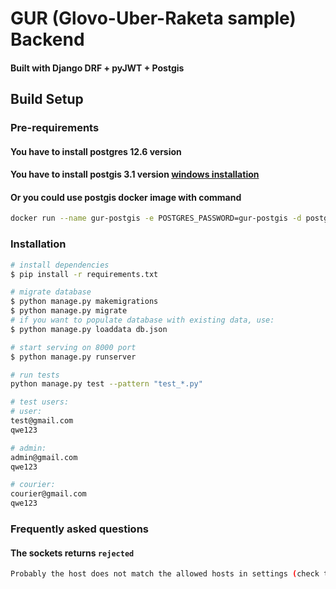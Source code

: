 # GUR (Glovo-Uber-Raketa sample) Backend
#### Built with Django DRF + pyJWT + Postgis

## Build Setup

### Pre-requirements
#### You have to install postgres 12.6 version
#### You have to install postgis 3.1 version [windows installation](https://docs.djangoproject.com/en/3.2/ref/contrib/gis/install/#windows)
#### Or you could use postgis docker image with command
```bash
docker run --name gur-postgis -e POSTGRES_PASSWORD=gur-postgis -d postgis/postgis -p 5432:5432
```

### Installation
```bash
# install dependencies
$ pip install -r requirements.txt

# migrate database
$ python manage.py makemigrations 
$ python manage.py migrate 
# if you want to populate database with existing data, use: 
$ python manage.py loaddata db.json

# start serving on 8000 port
$ python manage.py runserver 
```

```bash
# run tests
python manage.py test --pattern "test_*.py"
```

```bash
# test users:
# user:
test@gmail.com
qwe123

# admin:
admin@gmail.com
qwe123

# courier:
courier@gmail.com
qwe123
```

### Frequently asked questions

#### The sockets returns `rejected`
```bash
Probably the host does not match the allowed hosts in settings (check that front is running on localhost or 127.0.0.1)
```